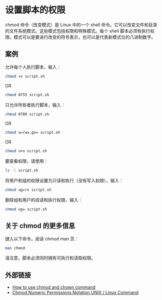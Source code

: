 # 设置脚本的权限

chmod 命令（改变模式）是 Linux 中的一个 shell 命令。它可以改变文件和目录的文件系统模式。这些模式包括权限和特殊模式。每个 shell 脚本必须有执行权限。模式可以是要进行改变的符号表示，也可以是代表新模式位的八进制数字。

## 案例

允许每个人执行脚本，输入：

```bash
chmod +x script.sh
```

OR

```bash
chmod 0755 script.sh
```

只允许所有者执行脚本，输入：

```bash
chmod 0700 script.sh
```

OR

```bash
chmod u=rwx,go= script.sh
```

OR

```bash
chmod u+x script.sh
```

要查看权限，请使用：

```bash
ls -l script.sh
```

将用户和组的权限设置为只读和执行（没有写入权限），输入：

```bash
chmod ug=rx script.sh
```

删除组和用户的阅读和执行权限，输入：

```bash
chmod ug= script.sh
```

## 关于 chmod 的更多信息

键入以下命令，阅读 chmod man 页：

```bash
man chmod
```

请注意，脚本必须同时拥有可执行和读取权限。

## 外部链接

- [How to use chmod and chown command](https://www.cyberciti.biz/faq/how-to-use-chmod-and-chown-command/)
- [Chmod Numeric Permissions Notation UNIX / Linux Command](https://www.cyberciti.biz/faq/unix-linux-bsd-chmod-numeric-permissions-notation-command/)